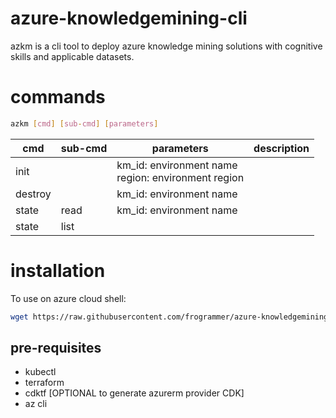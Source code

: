 # azure-knowledgemining-cli
azkm is a cli tool to deploy azure knowledge mining solutions with cognitive skills and applicable datasets.

 # commands
```bash
azkm [cmd] [sub-cmd] [parameters]

```
|cmd|sub-cmd|parameters|description|
|---|---|---|---|
|init||km_id: environment name</br>region: environment region||
|destroy||km_id: environment name||
|state|read|km_id: environment name||
|state|list|||

# installation
To use on azure cloud shell:
```bash
wget https://raw.githubusercontent.com/frogrammer/azure-knowledgemining-cli/main/cloudshell-install.sh && . cloudshell-install.sh
```
## pre-requisites
 - kubectl 
 - terraform
 - cdktf [OPTIONAL to generate azurerm provider CDK]
 - az cli